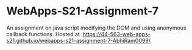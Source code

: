 # WebApps-S21-Assignment-7
An assignment on java script modifying the DOM and using anonymous callback functions.
Hosted at :https://44-563-web-apps-s21.github.io/webapps-s21-assignment-7-AbhiRam0099/.
